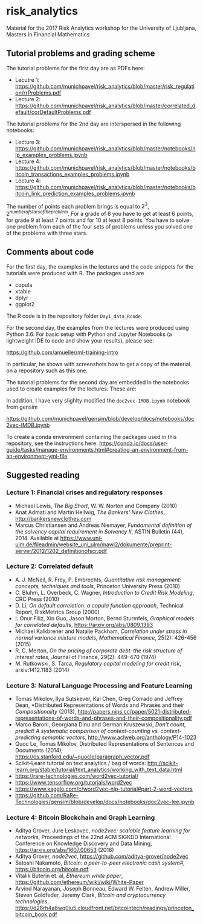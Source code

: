
# risk_analytics
Material for the 2017 Risk Analytics workshop for the University of Ljubljana, Masters in Financial Mathematics

## Tutorial problems and grading scheme

The tutorial problems for the first day are as PDFs here:
* Lecutre 1: https://github.com/munichpavel/risk_analytics/blob/master/risk_regulation/rrProblems.pdf
* Lecture 2:
https://github.com/munichpavel/risk_analytics/blob/master/correlated_default/corDefaultProblems.pdf

 The tutorial problems for the 2nd day are interspersed in the
 following notebooks:

* Lecture 3:
https://github.com/munichpavel/risk_analytics/blob/master/notebooks/nlp_examples_problems.ipynb
* Lecture 4:
https://github.com/munichpavel/risk_analytics/blob/master/notebooks/bitcoin_transactions_examples_problems.ipynb
* Lecture 4:
https://github.com/munichpavel/risk_analytics/blob/master/notebooks/bitcoin_link_prediction_examples_problems.ipynb

The number of points each problem brings is equal to $2^3$, $2^{number of
stars of the problem}$. For a grade of 8 you have to get at least 6 points, for grade 9 at least 7 points and for 10 at least 8 points. You have to solve one problem from each of the four sets of problems unless you solved one of the problems with three stars.

## Comments about code

For the first day, the examples in the lectures and the code snippets
for the tutorials were produced with R. The packages used are

* copula
* xtable
* dplyr
* ggplot2

The R code is in the repository folder `Day1_data_Rcode`.

For the second day, the examples from the lectures were produced using
Python 3.6. For basic setup with Python and Jupyter Notebooks (a
lightweight IDE to code and show your results), please see:

https://github.com/amueller/ml-training-intro

In particular, he shows with screenshots how to get a copy of the
material on a repository such as this one.

The tutorial problems for the second day are embedded in the notebooks
used to create examples for the lectures. These are:

In addition, I have very slighlty modified the `doc2vec-IMDB.ipynb`
notebook from gensim 

https://github.com/munichpavel/gensim/blob/develop/docs/notebooks/doc2vec-IMDB.ipynb

To create a conda environment containing the packages used in this repository, see the instructions here:
https://conda.io/docs/user-guide/tasks/manage-environments.html#creating-an-environment-from-an-environment-yml-file
## Suggested reading

### Lecture 1: Financial crises and regulatory responses

* Michael Lewis, *The Big Short*, W. W. Norton and Company (2010)
* Anat Admati and Martin Hellwig, *The Bankers' New Clothes*,
http://bankersnewclothes.com
* Marcus Christiansen and Andreas Niemayer, *Fundamental definition of
  the solvency capital requirement in Solvency II*, ASTIN Bulletin
  (44), 2014. Available at https://www.uni-ulm.de/fileadmin/website_uni_ulm/mawi2/dokumente/preprint-server/2012/1202_definitionofscr.pdf

### Lecture 2: Correlated default
* A. J. McNeil, R. Frey, P. Embrechts, *Quantitative risk management:
  concepts, techniques and tools*, Princeton University Press (2010)
* C. Bluhm, L. Overbeck, C. Wagner, *Introduction to Credit Risk
Modeling*, CRC Press (2010)
* D. Li, *On default correlation: a copula function approach*,
  Technical Report, RiskMetrics Group (2000)
* I. Onur Filiz, Xin Guo, Jason Morton, Bernd Sturmfels, *Graphical
models for correlated defaults*, https://arxiv.org/abs/0809.1393
* Michael Kalkbrener and Natalie Packham, *Correlation under stress in
  normal variance mixture models, Mathematical Finance*, 25(2):
  426-456 (2015)
* R. C. Merton, *On the pricing of corporate debt: the risk structure
of interest rates*, Journal of Finance, 29(2): 449-470 (1974)
* M. Rutkowski, S. Tarca, *Regulatory capital modeling for credit
  risk*, arxiv:1412.1183 (2014)

### Lecture 3: Natural Language Processing and Feature Learning

* Tomas Mikolov, Ilya Sutskever, Kai Chen, Greg Corrado and Jeffrey Dean,
*Distributed Representations of Words and Phrases and their
*Compositionality* (2013),
http://papers.nips.cc/paper/5021-distributed-representations-of-words-and-phrases-and-their-compositionality.pdf
* Marco Baroni, Georgiana Dinu and German Kruszewski, *Don’t count,
predict! A systematic comparison of context-counting
vs. context-predicting semantic vectors*,
http://www.aclweb.org/anthology/P14-1023
* Quoc Le, Tomas Mikolov, Distributed Representations of Sentences and
  Documents (2014), https://cs.stanford.edu/~quocle/paragraph_vector.pdf
* Scikit-Learn tutorial on text analytics / bag of words: http://scikit-learn.org/stable/tutorial/text_analytics/working_with_text_data.html
* https://rare-technologies.com/word2vec-tutorial/
* https://www.tensorflow.org/tutorials/word2vec
* https://www.kaggle.com/c/word2vec-nlp-tutorial#part-2-word-vectors
* https://github.com/RaRe-Technologies/gensim/blob/develop/docs/notebooks/doc2vec-lee.ipynb

### Lecture 4: Bitcoin Blockchain and Graph Learning

* Aditya Grover, Jure Leskovec, *node2vec: scalable feature learning
  for networks*, Proceedings of the 22nd ACM SIGKDD International
  Conference on Knowledge Discovery and Data Mining,
  https://arxiv.org/abs/1607.00653 (2016)
* Aditya Grover, *node2vec*, https://github.com/aditya-grover/node2vec
* Satoshi Nakamoto, *Bitcoin: a peer-to-peer electronic cash system#*, https://bitcoin.org/bitcoin.pdf
* Vitalik Buterin et. al, *Ethereum white paper*, https://github.com/ethereum/wiki/wiki/White-Paper
* Arvind Narayanan, Joseph Bonneau, Edward W. Felten, Andrew Miller, Steven Goldfeder, Jeremy Clark, *Bitcoin and cryptocurrency technologies*, https://d28rh4a8wq0iu5.cloudfront.net/bitcointech/readings/princeton_bitcoin_book.pdf
